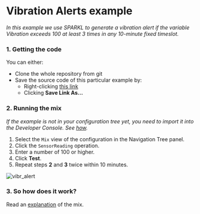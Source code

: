 # Vibration Alerts example
_In this example we use SPARKL to generate a vibration alert if the variable Vibration exceeds 100 at least 3 times in any 10-minute fixed timeslot._

### 1. Getting the code
You can either:
* Clone the whole repository from git
* Save the source code of this particular example by:
    * Right-clicking [this link](https://raw.githubusercontent.com/sparkl/examples/master/Examples/VibrationAlerts/VibrationAlerts.xml)
    * Clicking **Save Link As...**

### 2. Running the mix
_If the example is not in your configuration tree yet, you need to import it into the Developer Console. See [how](https://github.com/sparkl/examples#use_examples)._

1. Select the `Mix` view of the configuration in the Navigation Tree panel.
2. Click the `SensorReading` operation.
3. Enter a number of 100 or higher.
4. Click **Test**.
5. Repeat steps **2** and **3** twice within 10 minutes.

![vibr_alert](https://cloud.githubusercontent.com/assets/17043451/25706508/8f08d744-30d8-11e7-8dba-d600ff77b3f1.png)

### 3. So how does it work?
Read an [explanation](http://docs.sparkl.com/#TopicRoot/Examples/expr_examples/triggering_vibration_alerts_c.html) of the mix.